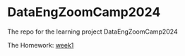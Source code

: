# DataEngZoomCamp2024
The repo for the learning project  DataEngZoomCamp2024


The Homework:
[week1](https://github.com/TOmelchenko/DataEngZoomCamp2024/blob/main/homework_week_1.md)